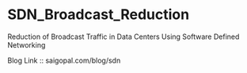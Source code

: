 SDN_Broadcast_Reduction
=======================

 Reduction of Broadcast Traffic in Data Centers Using Software Defined Networking

 Blog Link :: saigopal.com/blog/sdn
